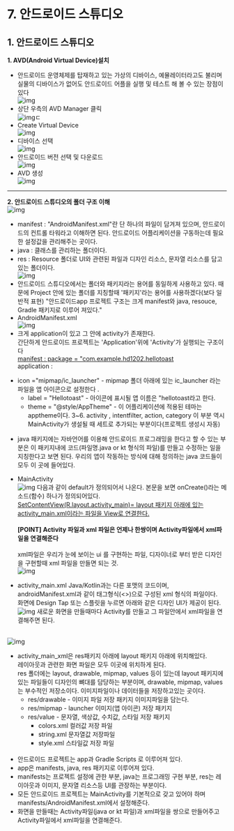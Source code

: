 # 7. 안드로이드 스튜디오

## 1. 안드로이드 스튜디오

**1. AVD(Android Virtual Device)설치**
  - 안드로이드 운영체제를 탑재하고 있는 가상의 디바이스, 예뮬레이터라고도 불리며 실물의 디바이스가 없어도 안드로이드 어플을 실행 및 테스트 해 볼 수 있는 장점이 있다<br>
  ![img](./Images/1/17.png)
  - 상단 우측의 AVD Manager 클릭<br>
  ![img](./Images/1/18.png)ㄷ
  - Create Virtual Device<br>
  ![img](./Images/1/19.png)
  - 디바이스 선택<br>
  ![img](./Images/1/20.png)
  - 안드로이드 버전 선택 및 다운로드<br>
  ![img](./Images/1/21.png)
  - AVD 생성<br>
  ![img](./Images/1/22.png)
  ---
**2. 안드로이드 스튜디오의 폴더 구조 이해**<br>
  ![img](./Images/1/23.png)
  - manifest : "AndroidManifest.xml"란 단 하나의 파일이 담겨져 있으며, 안드로이드의 컨트롤 타워라고 이해하면 된다. 안드로이드 어플리케이션을 구동하는데 필요한 설정값을 관리해주는 곳이다. 
  - java : 클래스를 관리하는 폴더이다. 
  - res : Resource 폴더로 UI와 관련된 파일과 디자인 리소스, 문자열 리소스를 담고 있는 폴더이다. <br>
  ![img](./Images/1/24.png)
  - 안드로이드 스튜디오에서는 폴더와 패키지라는 용어를 동일하게 사용하고 있다. 때문에 Project 안에 있는 폴더를 지칭할때 '패키지'라는 용어를 사용하겠다(보다 일반적 표현)
  "안드로이드app 프로젝트 구조는 크게 manifest와 java, resouce, Gradle 패키지로 이루어 져있다."
  - AndroidManifest.xml<br>
  ![img](./Images/1/25.png)
  - 크게 application이 있고 그 안에 activity가 존재한다.<br> 
    간단하게 안드로이드 프로젝트는 'Application'위에 'Activity'가 실행되는 구조이다<br>
    <u>manifest : package = "com.example.hd1202.hellotoast</u><br>
    application :     
  * icon ="mipmap/ic_launcher" - mipmap 폴더 아래에 있는 ic_launcher 라는 파일을 앱 아이콘으로 설정한다 .
    * label = "Hellotoast" - 아이콘에 표시될 앱 이름은 "hellotoast라고 한다.
    * theme = "@style/AppTheme" - 이 어플리케이션에 적용된 테마는 apptheme이다. 
      3~6. activity , intentfilter, action, category
      이 부분 역시 MainActivity가 생설될 때 세트로 추가되는 부분이다(프로젝트 생성시 자동) 
      
  - java 패키지에는 자바언어를 이용해 안드로이드 프로그래밍을 한다고 할 수 있는 부분은 이 패키지내에 코드(파일명.java or kt 형식의 파일)를 만들고 수정하는 일을 지칭한다고 보면 된다. 우리의 앱이 작동하는 방식에 대해 정의하는 java 코드들이 모두 이 곳에 들어있다.<br>
  * MainActivity<br>
![img](./Images/1/27.png)
  다음과 같이 default가 정의되어서 나온다. 본문을 보면 onCreate()라는 메소드(함수) 하나가 정의되어있다.<br>
  <u>SetContentView(R.layout.activity_main)= layout 패키지 아래에 있는 activity_main.xml이라는 파일을 View로 연결한다.</u><br><br>
  **[POINT]** **Activity 파일과 xml 파일은 언제나 한쌍이며 Activity파일에서 xml파일을 연결해준다**<br><br>
xml파일은 우리가 눈에 보이는 ui 를 구현하는 파일, 디자이너로 부터 받은 디자인을 구현할때 xml 파일을 만들면 되는 것.<br>
![img](./Images/1/28.png)
- activity_main.xml
Java/Kotlin과는 다른 포맷의 코드이며, androidManifest.xml과 같이 태그형식(<>)으로 구성된 xml 형식의 파일이다.<br>
화면에 Design Tap 또는 스플릿을 누르면 아래와 같은 디자인 UI가 제공이 된다.<br>
![img](./Images/1/29.png)
새로운 화면을 만들때마다
Activity를 만들고 그 파일안에서 xml파일을 연결해주면 된다.<br><br>

![img](./Images/1/30.png)
- activity_main_xml은 res패키지 아래에 layout 패키지 아래에 위치해있다.<br>
레이아웃과 관련한 화면 파일은 모두 이곳에 위치하게 된다.<br>
res 폴더에는 layout, drawable, mipmap, values 등이 있는데
layout 패키지에 있는 파일들이 디자인의 뼈대를 담당하는 부분이며, drawable, mipmap, values는 부수적인 저장소이다. 이미지파일이나 데이터들을 저장하고있는 곳이다.<br>
  * res/drawable - 이미지 파일 저장 패키지
    이미지파일을 담는다.<br>
  * res/mipmap - launcher 이미지(앱 아이콘) 저장 패키지
  * res/value - 문자열, 색상값, 수치값, 스타일 저장 패키지
    - colors.xml 컬러값 저장 파일 
    - string.xml 문자열값 저장파일 
    - style.xml 스타일값 저장 파일 <br><br>
- 안드로이드 프로젝트는 app과 Gradle Scripts 로 이루어져 있다.
- app은 manifests, java, res 패키지로 이루어져 있다.
- manifests는 프로젝트 설정에 관한 부분, java는 프로그래밍 구현 부분, res는 레이아웃과 이미지, 문자열 리소스등 UI를 관장하는 부분이다.
- 모든 안드로이드 프로젝트는 MainActivity를 기본적으로 갖고 있어야 하며 manifests/AndroidManifest.xml에서 설정해준다.
- 화면을 만들때는 Activity파일(java or kt 파일)과 xml파일을 쌍으로 만들어주고 Activity파일에서 xml파일을 연결해준다.